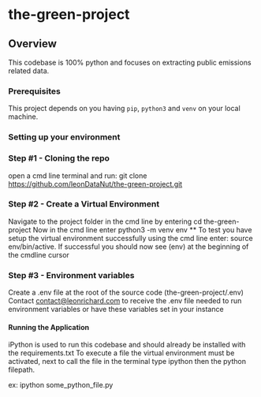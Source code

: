 # the-green-project

## Overview
This codebase is 100% python and focuses on extracting public emissions related data.

### Prerequisites
This project depends on you having `pip`, `python3` and `venv` on your local machine.

### Setting up your environment

### Step #1 - Cloning the repo
open a cmd line terminal and run: git clone https://github.com/leonDataNut/the-green-project.git

### Step #2 - Create a Virtual Environment
Navigate to the project folder in the cmd line by entering cd the-green-project
Now in the cmd line enter python3 -m venv env
** To test you have setup the virtual environment successfully using the cmd line enter: source env/bin/active.
If successful you should now see (env) at the beginning of the cmdline cursor

### Step #3 - Environment variables
Create a .env file at the root of the source code (the-green-project/.env)
Contact contact@leonrichard.com to receive the .env file needed to run environment variables or have these variables set in your instance

#### Running the Application
iPython is used to run this codebase and should already be installed with the requirements.txt
To execute a file the virtual environment must be activated, next to call the file in the terminal type ipython then the python filepath.

ex: ipython some_python_file.py
